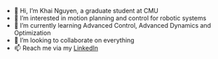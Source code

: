 - 👋 Hi, I’m Khai Nguyen, a graduate student at CMU
- 👀 I’m interested in motion planning and control for robotic systems
- 🌱 I’m currently learning Advanced Control, Advanced Dynamics and Optimization
- 💞️ I’m looking to collaborate on everything
- 📫 Reach me via my [LinkedIn](https://www.linkedin.com/in/khainx/)

<!---
xkhainguyen/xkhainguyen is a ✨ special ✨ repository because its `README.md` (this file) appears on your GitHub profile.
You can click the Preview link to take a look at your changes.
--->
